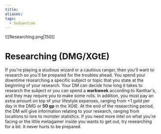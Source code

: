 ```yaml
---
title: 
aliases: 
tags:
  - 5edowntime
---
```

![[Researching.png|150]]

# Researching (DMG/XGtE)

If you're playing a studious wizard or a cautious ranger, then you'll want to research so you'll be prepared for the troubles ahead. You spend your downtime researching a specific subject or topic that you state at the beginning of your research. Your DM can decide how long it takes to research the subject or you can spend a **workweek** according to Xanthar's, and they may require you to make some rolls. In addition, you must pay an extra amount on top of your lifestyle expenses, ranging from +1 gold per day in the DMG or **50 gp** in the XGtE. At the end of the researching period, the DM will give information relating to your research, ranging from locations to lore to monster statistics. If you need more intel on what you're facing or the little metagamer inside you wants to get out, try researching for a bit. It never hurts to be prepared.
